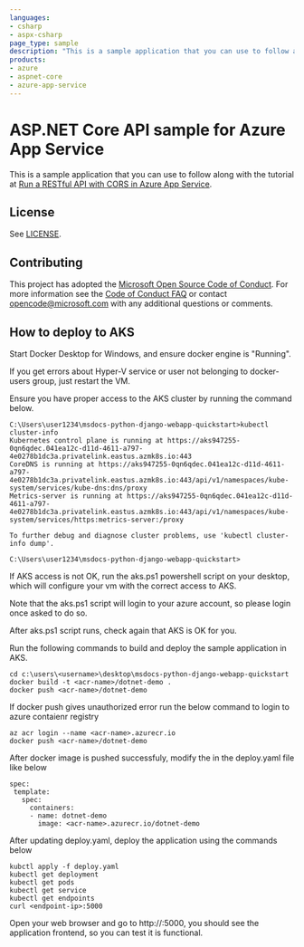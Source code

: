 ```yaml
---
languages:
- csharp
- aspx-csharp
page_type: sample
description: "This is a sample application that you can use to follow along with the Run a RESTful API with CORS in Azure App Service tutorial."
products:
- azure
- aspnet-core
- azure-app-service
---
```


# ASP.NET Core API sample for Azure App Service

This is a sample application that you can use to follow along with the tutorial at 
[Run a RESTful API with CORS in Azure App Service](https://docs.microsoft.com/azure/app-service/app-service-web-tutorial-rest-api). 

## License

See [LICENSE](https://github.com/Azure-Samples/dotnet-core-api/blob/master/LICENSE.md).

## Contributing

This project has adopted the [Microsoft Open Source Code of Conduct](https://opensource.microsoft.com/codeofconduct/). For more information see the [Code of Conduct FAQ](https://opensource.microsoft.com/codeofconduct/faq/) or contact [opencode@microsoft.com](mailto:opencode@microsoft.com) with any additional questions or comments.
  
## How to deploy to AKS

Start Docker Desktop for Windows, and ensure docker engine is "Running".

If you get errors about Hyper-V service or user not belonging to docker-users group, just restart the VM.

Ensure you have proper access to the AKS cluster by running the command below.

```
C:\Users\user1234\msdocs-python-django-webapp-quickstart>kubectl cluster-info
Kubernetes control plane is running at https://aks947255-0qn6qdec.041ea12c-d11d-4611-a797-4e0278b1dc3a.privatelink.eastus.azmk8s.io:443
CoreDNS is running at https://aks947255-0qn6qdec.041ea12c-d11d-4611-a797-4e0278b1dc3a.privatelink.eastus.azmk8s.io:443/api/v1/namespaces/kube-system/services/kube-dns:dns/proxy
Metrics-server is running at https://aks947255-0qn6qdec.041ea12c-d11d-4611-a797-4e0278b1dc3a.privatelink.eastus.azmk8s.io:443/api/v1/namespaces/kube-system/services/https:metrics-server:/proxy

To further debug and diagnose cluster problems, use 'kubectl cluster-info dump'.

C:\Users\user1234\msdocs-python-django-webapp-quickstart>
```

If AKS access is not OK, run the aks.ps1 powershell script on your desktop, which will configure your vm with the correct access to AKS.

Note that the aks.ps1 script will login to your azure account, so please login once asked to do so.

After aks.ps1 script runs, check again that AKS is OK for you.

Run the following commands to build and deploy the sample application in AKS.

```
cd c:\users\<username>\desktop\msdocs-python-django-webapp-quickstart
docker build -t <acr-name>/dotnet-demo .
docker push <acr-name>/dotnet-demo
```
If docker push gives unauthorized error run the below command to login to azure contaienr registry
```
az acr login --name <acr-name>.azurecr.io
docker push <acr-name>/dotnet-demo
```
After docker image is pushed successfuly, modify the <acr-name> in the deploy.yaml file like below
```
spec:
 template:
   spec:
     containers:
     - name: dotnet-demo
       image: <acr-name>.azurecr.io/dotnet-demo
```
After updating deploy.yaml, deploy the application using the commands below
```
kubctl apply -f deploy.yaml
kubectl get deployment
kubectl get pods
kubectl get service
kubectl get endpoints
curl <endpoint-ip>:5000
```

Open your web browser and go to http://<endpoint-ip>:5000, you should see the application frontend, so you can test it is functional.
